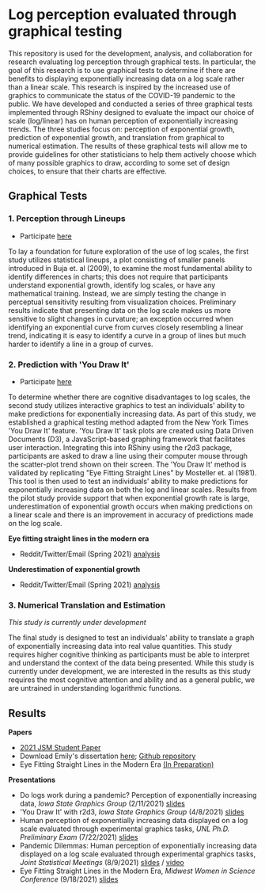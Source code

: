 # Log perception evaluated through graphical testing

This repository is used for the development, analysis, and collaboration for research evaluating log perception through graphical tests. In particular, the goal of this research is to use graphical tests to determine if there are benefits to displaying exponentially increasing data on a log scale rather than a linear scale. This research is inspired by the increased use of graphics to communicate the status of the COVID-19 pandemic to the public. We have developed and conducted a series of three graphical tests implemented through RShiny designed to evaluate the impact our choice of scale (log/linear) has on human perception of exponentially increasing trends. The three studies focus on: perception of exponential growth, prediction of exponential growth, and translation from graphical to numerical estimation. The results of these graphical tests will allow me to provide guidelines for other statisticians to help them actively choose which of many possible graphics to draw, according to some set of design choices, to ensure that their charts are effective.

## Graphical Tests

### 1. Perception through Lineups

+ Participate [here](https://shiny.srvanderplas.com/log-study/)

To lay a foundation for future exploration of the use of log scales, the first study utilizes statistical lineups, a plot consisting of smaller panels introduced in Buja et. al (2009), to examine the most fundamental ability to identify differences in charts; this does not require that participants understand exponential growth, identify log scales, or have any mathematical training. Instead, we are simply testing the change in perceptual sensitivity resulting from visualization choices. Preliminary results indicate that presenting data on the log scale makes us more sensitive to slight changes in curvature; an exception occurred when identifying an exponential curve from curves closely resembling a linear trend, indicating it is easy to identify a curve in a group of lines but much harder to identify a line in a group of curves.

### 2. Prediction with 'You Draw It'

+ Participate [here](https://emily-robinson.shinyapps.io/you-draw-it-pilot-app/)

To determine whether there are cognitive disadvantages to log scales, the second study utilizes interactive graphics to test an individuals' ability to make predictions for exponentially increasing data. As part of this study, we established a graphical testing method adapted from the New York Times 'You Draw It' feature. 'You Draw It' task plots are created using Data Driven Documents (D3), a JavaScript-based graphing framework that facilitates user interaction. Integrating this into RShiny using the r2d3 package, participants are asked to draw a line using their computer mouse through the scatter-plot trend shown on their screen. The 'You Draw It' method is validated by replicating "Eye Fitting Straight Lines" by Mosteller et. al (1981). This tool is then used to test an individuals' ability to make predictions for exponentially increasing data on both the log and linear scales. Results from the pilot study provide support that when exponential growth rate is large, underestimation of exponential growth occurs when making predictions on a linear scale and there is an improvement in accuracy of predictions made on the log scale.

**Eye fitting straight lines in the modern era**
+ Reddit/Twitter/Email (Spring 2021) [analysis](https://srvanderplas.github.io/Perception-of-Log-Scales/analysis/youdrawit-eyefitting-model.html)

**Underestimation of exponential growth**
+ Reddit/Twitter/Email (Spring 2021) [analysis](https://srvanderplas.github.io/Perception-of-Log-Scales/analysis/youdrawit-exponential-model.html)

### 3. Numerical Translation and Estimation

*This study is currently under development*

The final study is designed to test an individuals' ability to translate a graph of exponentially increasing data into real value quantities. This study requires higher cognitive thinking as participants must be able to interpret and understand the context of the data being presented. While this study is currently under development, we are interested in the results as this study requires the most cognitive attention and ability and as a general public, we are untrained in understanding logarithmic functions.

## Results

**Papers**

+ [2021 JSM Student Paper](https://srvanderplas.github.io/Perception-of-Log-Scales/manuscripts/jsm-2021-student-paper-submission/jsm-2021-student-paper-submission.pdf)
+ Download Emily's dissertation [here](https://github.com/earobinson95/EmilyARobinson-UNL-dissertation/raw/2bf2a4613c95c5f93ae065fbe97ffef43bd68560/_book/thesis.pdf); [Github repository](https://github.com/earobinson95/EmilyARobinson-UNL-dissertation)
+ Eye Fitting Straight Lines in the Modern Era [(In Preparation)](https://earobinson95.github.io/Eye-Fitting-Straight-Lines-in-the-Modern-Era/Eye-Fitting-Straight-Lines-in-the-Modern-Era.pdf)

**Presentations**

+ Do logs work during a pandemic? Perception of exponentially increasing data, *Iowa State Graphics Group* (2/11/2021) [slides](https://srvanderplas.github.io/Perception-of-Log-Scales/presentations/graphics-group-02112020/index.html#1) 
+ 'You Draw It' with r2d3, *Iowa State Graphics Group* (4/8/2021) [slides](https://srvanderplas.github.io/Perception-of-Log-Scales/presentations/you-draw-it-with-r2d3-graphicsgroup04082021/index.html#1)
+ Human perception of exponentially increasing data displayed on a log scale evaluated through experimental graphics tasks, *UNL Ph.D. Preliminary Exam* (7/22/2021) [slides](https://earobinson95.github.io/presentations/Dissertation/2021-07-22-preliminary-exam/index.html#1)
+ Pandemic Dilemmas: Human perception of exponentially increasing data displayed on a log scale evaluated through experimental graphics tasks, *Joint Statistical Meetings* (8/9/2021) [slides](https://earobinson95.github.io/presentations/Conferences/2021-JSM/2021-JSM-recording/index.html#1) / [video](https://app.vidgrid.com/view/PosTs8VPU6p8)
+ Eye Fitting Straight Lines in the Modern Era, *Midwest Women in Science Conference* (9/18/2021) [slides](https://earobinson95.github.io/presentations/Conferences/2021-MidwestWISC/index.html#1)
